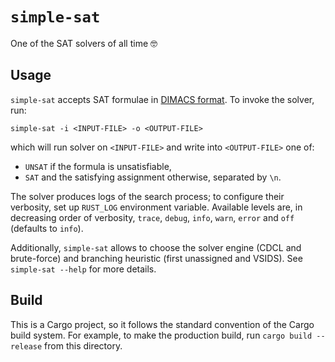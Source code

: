 # `simple-sat`

One of the SAT solvers of all time 🤓

## Usage

`simple-sat` accepts SAT formulae in [DIMACS format](http://www.satcompetition.org/2009/format-benchmarks2009.html).
To invoke the solver, run:
```shell
simple-sat -i <INPUT-FILE> -o <OUTPUT-FILE>
```
which will run solver on `<INPUT-FILE>` and write into `<OUTPUT-FILE>` one of:
- `UNSAT` if the formula is unsatisfiable,
- `SAT` and the satisfying assignment otherwise, separated by `\n`.

The solver produces logs of the search process; to configure their verbosity, set up `RUST_LOG` environment variable.
Available levels are, in decreasing order of verbosity, `trace`, `debug`, `info`, `warn`, `error` and `off`
(defaults to `info`).

Additionally, `simple-sat` allows to choose the solver engine (CDCL and brute-force) and branching heuristic
(first unassigned and VSIDS). See `simple-sat --help` for more details.

## Build

This is a Cargo project, so it follows the standard convention of the Cargo build system. For example,
to make the production build, run `cargo build --release` from this directory. 